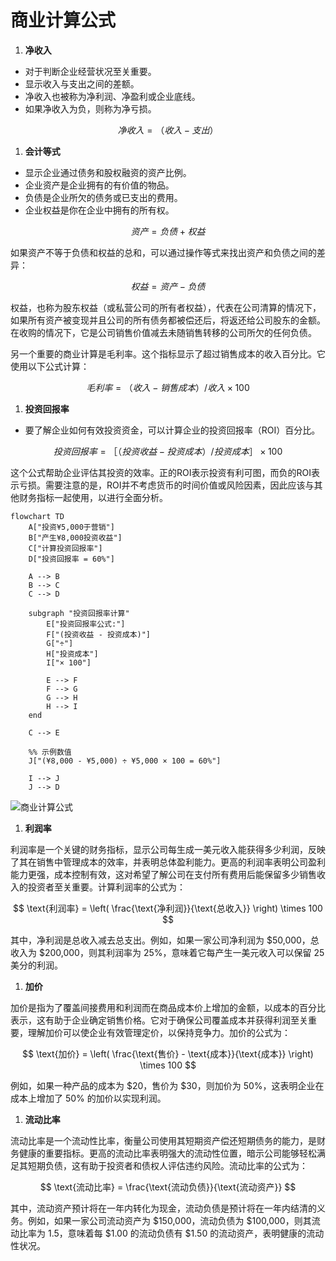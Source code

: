 # 商业计算公式

1. **净收入**
- 对于判断企业经营状况至关重要。
- 显示收入与支出之间的差额。
- 净收入也被称为净利润、净盈利或企业底线。
- 如果净收入为负，则称为净亏损。

$$
净收入 =（收入 - 支出）
$$

1. **会计等式**
- 显示企业通过债务和股权融资的资产比例。
- 企业资产是企业拥有的有价值的物品。
- 负债是企业所欠的债务或已支出的费用。
- 企业权益是你在企业中拥有的所有权。

$$
资产 = 负债 + 权益
$$

如果资产不等于负债和权益的总和，可以通过操作等式来找出资产和负债之间的差异：

$$
权益 = 资产 - 负债
$$

权益，也称为股东权益（或私营公司的所有者权益），代表在公司清算的情况下，如果所有资产被变现并且公司的所有债务都被偿还后，将返还给公司股东的金额。在收购的情况下，它是公司销售价值减去未随销售转移的公司所欠的任何负债。

另一个重要的商业计算是毛利率。这个指标显示了超过销售成本的收入百分比。它使用以下公式计算：

$$
毛利率 =（收入 - 销售成本）/ 收入 × 100%
$$

1. **投资回报率**
- 要了解企业如何有效投资资金，可以计算企业的投资回报率（ROI）百分比。

$$
投资回报率 =［（投资收益 - 投资成本）/ 投资成本］× 100
$$

这个公式帮助企业评估其投资的效率。正的ROI表示投资有利可图，而负的ROI表示亏损。需要注意的是，ROI并不考虑货币的时间价值或风险因素，因此应该与其他财务指标一起使用，以进行全面分析。

```mermaid
flowchart TD
    A["投资¥5,000于营销"]
    B["产生¥8,000投资收益"]
    C["计算投资回报率"]
    D["投资回报率 = 60%"]

    A --> B
    B --> C
    C --> D

    subgraph "投资回报率计算"
        E["投资回报率公式:"]
        F["(投资收益 - 投资成本)"]
        G["÷"]
        H["投资成本"]
        I["× 100"]

        E --> F
        F --> G
        G --> H
        H --> I
    end

    C --> E

    %% 示例数值
    J["(¥8,000 - ¥5,000) ÷ ¥5,000 × 100 = 60%"]

    I --> J
    J --> D
```

![商业计算公式 ]([../媒体和文档/商业计算公式.png](https://github.com/ctkqiang/StartupGuideCN/blob/main/%E5%AA%92%E4%BD%93%E5%92%8C%E6%96%87%E6%A1%A3/%E5%95%86%E4%B8%9A%E8%AE%A1%E7%AE%97%E5%85%AC%E5%BC%8F%20.png?raw=true))


1. **利润率**

利润率是一个关键的财务指标，显示公司每生成一美元收入能获得多少利润，反映了其在销售中管理成本的效率，并表明总体盈利能力。更高的利润率表明公司盈利能力更强，成本控制有效，这对希望了解公司在支付所有费用后能保留多少销售收入的投资者至关重要。计算利润率的公式为：

$$
\text{利润率} = \left( \frac{\text{净利润}}{\text{总收入}} \right) \times 100
$$

其中，净利润是总收入减去总支出。例如，如果一家公司净利润为 $50,000，总收入为 $200,000，则其利润率为 25%，意味着它每产生一美元收入可以保留 25 美分的利润。

1. **加价**

加价是指为了覆盖间接费用和利润而在商品成本价上增加的金额，以成本的百分比表示，这有助于企业确定销售价格。它对于确保公司覆盖成本并获得利润至关重要，理解加价可以使企业有效管理定价，以保持竞争力。加价的公式为：

$$
\text{加价} = \left( \frac{\text{售价} - \text{成本}}{\text{成本}} \right) \times 100
$$

例如，如果一种产品的成本为 $20，售价为 $30，则加价为 50%，这表明企业在成本上增加了 50% 的加价以实现利润。

1. **流动比率**

流动比率是一个流动性比率，衡量公司使用其短期资产偿还短期债务的能力，是财务健康的重要指标。更高的流动比率表明强大的流动性位置，暗示公司能够轻松满足其短期负债，这有助于投资者和债权人评估违约风险。流动比率的公式为：

$$
\text{流动比率} = \frac{\text{流动负债}}{\text{流动资产}}
$$

其中，流动资产预计将在一年内转化为现金，流动负债是预计将在一年内结清的义务。例如，如果一家公司流动资产为 $150,000，流动负债为 $100,000，则其流动比率为 1.5，意味着每 $1.00 的流动负债有 $1.50 的流动资产，表明健康的流动性状况。
